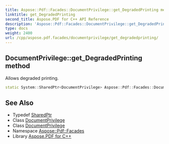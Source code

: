 ```yaml
---
title: Aspose::Pdf::Facades::DocumentPrivilege::get_DegradedPrinting method
linktitle: get_DegradedPrinting
second_title: Aspose.PDF for C++ API Reference
description: 'Aspose::Pdf::Facades::DocumentPrivilege::get_DegradedPrinting method. Allows degraded printing in C++.'
type: docs
weight: 2400
url: /cpp/aspose.pdf.facades/documentprivilege/get_degradedprinting/
---
```

## DocumentPrivilege::get_DegradedPrinting method


Allows degraded printing.

```cpp
static System::SharedPtr<DocumentPrivilege> Aspose::Pdf::Facades::DocumentPrivilege::get_DegradedPrinting()
```

## See Also

* Typedef [SharedPtr](../../../system/sharedptr/)
* Class [DocumentPrivilege](../)
* Class [DocumentPrivilege](../)
* Namespace [Aspose::Pdf::Facades](../../)
* Library [Aspose.PDF for C++](../../../)
